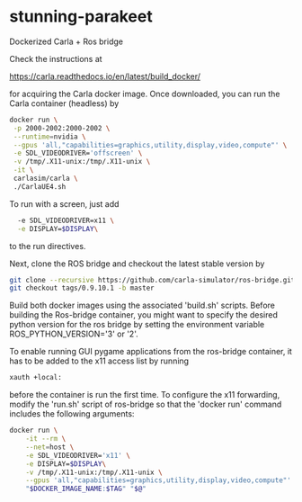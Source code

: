 # stunning-parakeet
Dockerized Carla + Ros bridge

Check the instructions at

https://carla.readthedocs.io/en/latest/build_docker/

for acquiring the Carla docker image. Once downloaded, you can run the Carla container (headless) by

```bash
docker run \
 -p 2000-2002:2000-2002 \
 --runtime=nvidia \
 --gpus 'all,"capabilities=graphics,utility,display,video,compute"' \
 -e SDL_VIDEODRIVER='offscreen' \
 -v /tmp/.X11-unix:/tmp/.X11-unix \
 -it \
 carlasim/carla \
 ./CarlaUE4.sh
```

To run with a screen, just add 

```bash
  -e SDL_VIDEODRIVER=x11 \
  -e DISPLAY=$DISPLAY\
```
to the run directives.


Next, clone the ROS bridge and checkout the latest stable version by

```bash
git clone --recursive https://github.com/carla-simulator/ros-bridge.git
git checkout tags/0.9.10.1 -b master
```

Build both docker images using the associated 'build.sh' scripts. Before building the Ros-bridge container, you might want to specify the desired python version for the ros bridge by setting the environment variable ROS_PYTHON_VERSION='3' or '2'.

To enable running GUI pygame applications from the ros-bridge container, it has to be added to the x11 access list by running 


```bash
xauth +local:
```

before the container is run the first time. To configure the x11 forwarding, modify the 'run.sh' script of ros-bridge so that the 'docker run' command includes the following arguments:

```bash
docker run \
    -it --rm \
    --net=host \
    -e SDL_VIDEODRIVER='x11' \
    -e DISPLAY=$DISPLAY\
    -v /tmp/.X11-unix:/tmp/.X11-unix \
    --gpus 'all,"capabilities=graphics,utility,display,video,compute"' \
    "$DOCKER_IMAGE_NAME:$TAG" "$@"
```


